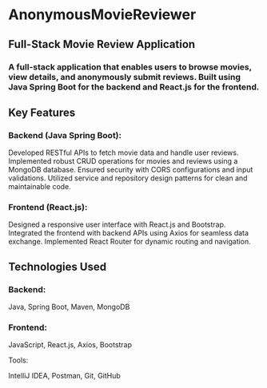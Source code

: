 # AnonymousMovieReviewer
## Full-Stack Movie Review Application
### A full-stack application that enables users to browse movies, view details, and anonymously submit reviews. Built using Java Spring Boot for the backend and React.js for the frontend.

## Key Features
### Backend (Java Spring Boot):
Developed RESTful APIs to fetch movie data and handle user reviews.
Implemented robust CRUD operations for movies and reviews using a MongoDB database.
Ensured security with CORS configurations and input validations.
Utilized service and repository design patterns for clean and maintainable code.

### Frontend (React.js):
Designed a responsive user interface with React.js and Bootstrap.
Integrated the frontend with backend APIs using Axios for seamless data exchange.
Implemented React Router for dynamic routing and navigation.

## Technologies Used
### Backend:

Java,
Spring Boot,
Maven,
MongoDB


### Frontend:
JavaScript,
React.js,
Axios,
Bootstrap

Tools:

IntelliJ IDEA,
Postman,
Git,
GitHub

